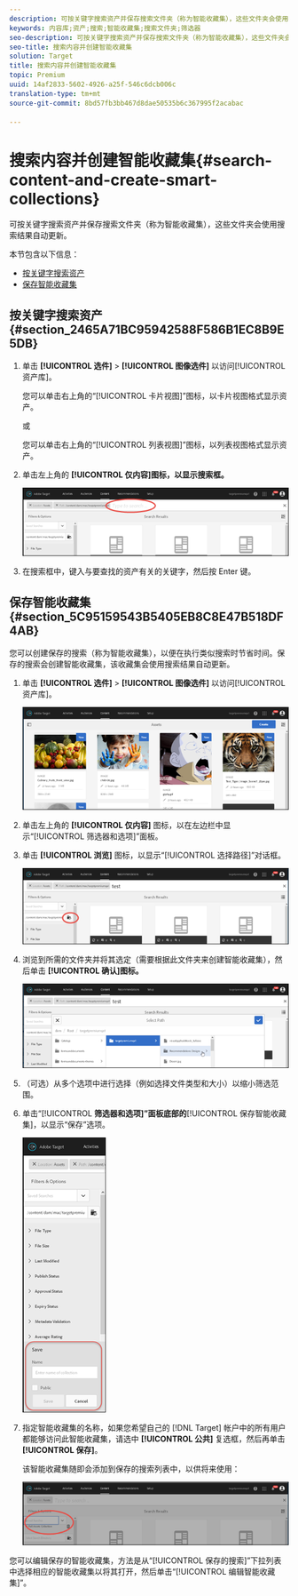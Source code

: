 ```yaml
---
description: 可按关键字搜索资产并保存搜索文件夹（称为智能收藏集），这些文件夹会使用搜索结果自动更新。
keywords: 内容库;资产;搜索;智能收藏集;搜索文件夹;筛选器
seo-description: 可按关键字搜索资产并保存搜索文件夹（称为智能收藏集），这些文件夹会使用搜索结果自动更新。
seo-title: 搜索内容并创建智能收藏集
solution: Target
title: 搜索内容并创建智能收藏集
topic: Premium
uuid: 14af2833-5602-4926-a25f-546c6dcb006c
translation-type: tm+mt
source-git-commit: 8bd57fb3bb467d8dae50535b6c367995f2acabac

---
```



# 搜索内容并创建智能收藏集{#search-content-and-create-smart-collections}

可按关键字搜索资产并保存搜索文件夹（称为智能收藏集），这些文件夹会使用搜索结果自动更新。

本节包含以下信息：

* [按关键字搜索资产](../../c-experiences/c-manage-content/filter-and-search-content.md#section_2465A71BC95942588F586B1EC8B9E5DB)
* [保存智能收藏集](../../c-experiences/c-manage-content/filter-and-search-content.md#section_5C95159543B5405EB8C8E47B518DF4AB)

## 按关键字搜索资产 {#section_2465A71BC95942588F586B1EC8B9E5DB}

1. 单击 **[!UICONTROL 选件]** &gt; **[!UICONTROL 图像选件]** 以访问[!UICONTROL 资产库]。

   您可以单击右上角的“[!UICONTROL 卡片视图]”图标，以卡片视图格式显示资产。

   或

   您可以单击右上角的“[!UICONTROL 列表视图]”图标，以列表视图格式显示资产。

1. 单击左上角的 **[!UICONTROL 仅内容]图标，以显示搜索框。**

   ![](assets/search_assets.png)

1. 在搜索框中，键入与要查找的资产有关的关键字，然后按 Enter 键。

## 保存智能收藏集 {#section_5C95159543B5405EB8C8E47B518DF4AB}

您可以创建保存的搜索（称为智能收藏集），以便在执行类似搜索时节省时间。保存的搜索会创建智能收藏集，该收藏集会使用搜索结果自动更新。

1. 单击 **[!UICONTROL 选件]** &gt; **[!UICONTROL 图像选件]** 以访问[!UICONTROL 资产库]。

   ![](assets/content.png)

1. 单击左上角的 **[!UICONTROL 仅内容]** 图标，以在左边栏中显示“[!UICONTROL 筛选器和选项]”面板。
1. 单击 **[!UICONTROL 浏览]** 图标，以显示“[!UICONTROL 选择路径]”对话框。

   ![](assets/browse_folders.png)

1. 浏览到所需的文件夹并将其选定（需要根据此文件夹来创建智能收藏集），然后单击 **[!UICONTROL 确认]图标。**

   ![](assets/browse_folders2.png)

1. （可选）从多个选项中进行选择（例如选择文件类型和大小）以缩小筛选范围。
1. 单击“[!UICONTROL **筛选器和选项]”面板底部的**[!UICONTROL 保存智能收藏集]，以显示“保存”选项。

   ![](assets/save_smart_collection_options.png)

1. 指定智能收藏集的名称，如果您希望自己的 [!DNL Target] 帐户中的所有用户都能够访问此智能收藏集，请选中 **[!UICONTROL 公共]** 复选框，然后再单击 **[!UICONTROL 保存]**。

   该智能收藏集随即会添加到保存的搜索列表中，以供将来使用：

   ![](assets/saved_smart_collection.png)

您可以编辑保存的智能收藏集，方法是从“[!UICONTROL 保存的搜索]”下拉列表中选择相应的智能收藏集以将其打开，然后单击“[!UICONTROL 编辑智能收藏集]”。
